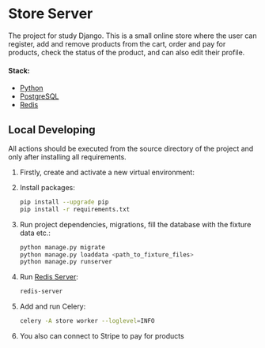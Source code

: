 # Store Server

The project for study Django.
This is a small online store where the user can register, add and remove products from the cart, order and pay for products, check the status of the product, and can also edit their profile.
#### Stack:

- [Python](https://www.python.org/downloads/)
- [PostgreSQL](https://www.postgresql.org/)
- [Redis](https://redis.io/)

## Local Developing

All actions should be executed from the source directory of the project and only after installing all requirements.

1. Firstly, create and activate a new virtual environment:
 
   
2. Install packages:
   ```bash
   pip install --upgrade pip
   pip install -r requirements.txt
   ```
   
3. Run project dependencies, migrations, fill the database with the fixture data etc.:
   ```bash
   python manage.py migrate
   python manage.py loaddata <path_to_fixture_files>
   python manage.py runserver 
   ```
   
4. Run [Redis Server](https://redis.io/docs/getting-started/installation/):
   ```bash
   redis-server
   ```
   
5. Add and run Celery:
   ```bash
   celery -A store worker --loglevel=INFO
   ```
6. You also can connect to Stripe to pay for products 
